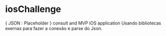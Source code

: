 # iosChallenge
{ JSON : Placeholder } consult and MVP iOS application 
Usando bibliotecas exernas para fazer a conexão e parse do Json. 
